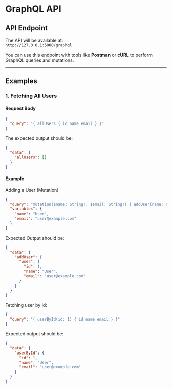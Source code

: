 # GraphQL API 

## **API Endpoint**
The API will be available at:  
`http://127.0.0.1:5000/graphql`

You can use this endpoint with tools like **Postman** or **cURL** to perform GraphQL queries and mutations.

---

## **Examples**

### **1. Fetching All Users**

#### **Request Body**
```json
{
  "query": "{ allUsers { id name email } }"
}
```
The expected output should be:
```json
{
  "data": {
    "allUsers": []
  }
}
```

#### **Example**
Adding a User (Mutation)
```json
{
  "query": "mutation($name: String!, $email: String!) { addUser(name: $name, email: $email) { user { id name email } } }",
  "variables": {
    "name": "User",
    "email": "user@example.com"
  }
}
```
Expected Output should be:
```json
{
  "data": {
    "addUser": {
      "user": {
        "id": 1,
        "name": "User",
        "email": "user@example.com"
      }
    }
  }
}
```
Fetching user by id:
```json
{
  "query": "{ userById(id: 1) { id name email } }"
}
```
Expected output should be:
```json
{
  "data": {
    "userById": {
      "id": 1,
      "name": "User",
      "email": "user@example.com"
    }
  }
}
```

